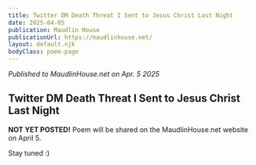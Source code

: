 ```yaml
---
title: Twitter DM Death Threat I Sent to Jesus Christ Last Night
date: 2025-04-05
publication: Maudlin House
publicationUrl: https://maudlinhouse.net/
layout: default.njk
bodyClass: poem-page
---
```


<div class="title-block">

*Published to MaudlinHouse.net on Apr. 5 2025*
## **Twitter DM Death Threat I Sent to Jesus Christ Last Night** 

</div>

<div class="poem-content">

**NOT YET POSTED!**
Poem will be 
shared on the
MaudlinHouse.net
website on 
April 5.

Stay tuned :)
 
  
</div>
